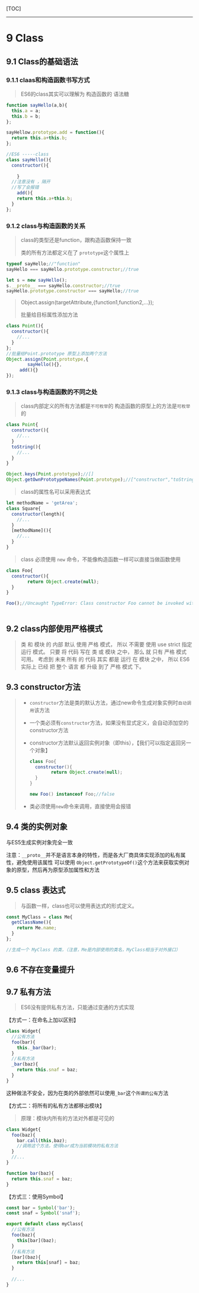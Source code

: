 [TOC]

---

# 9 Class

## 9.1 Class的基础语法



### 9.1.1 claas和构造函数书写方式

> ES6的class其实可以理解为 构造函数的 语法糖

```javascript
function sayHello(a,b){
  this.a = a;
  this.b = b;
};

sayHellow.prototype.add = function(){
  return this.a+this.b;
};

//ES6 -----class
class sayHello(){
  constructor(){
    
 	}
  //注意没有 ，隔开
  //写了会报错
 	add(){
    return this.a+this.b;
  }
};

```

### 9.1.2 class与构造函数的关系

> class的类型还是function，跟构造函数保持一致
>
> 类的所有方法都定义在了 `prototype`这个属性上

```javascript
typeof sayHello;//"function"
sayHello === sayHello.prototype.constructor;//true

let s = new sayHello();
s.__proto__ === sayHello.constructor;//true
sayHello.prototype.constructor === sayHello;//true
```



> Object.assign(targetAttribute,{function1,function2,...});
>
> 批量给目标属性添加方法

```javascript
class Point(){
  constructor(){
    //...
  }
};
//批量给Point.prototype 原型上添加两个方法
Object.assign(Point.prototype,{
  		sayHello(){},
     add(){}
});
```



### 9.1.3 class与构造函数的不同之处

> class内部定义的所有方法都是`不可枚举`的
> 构造函数的原型上的方法是`可枚举`的

```javascript
class Point{
  constructor(){
    //...
  }
  toString(){
    //...
  }
}

Object.keys(Point.prototype);//[]
Object.getOwnPrototypeNames(Point.prototype);//["constructor","toString"]
```





> class的属性名可以采用表达式

```javascript
let methodName = 'getArea';
class Square{
  constructor(length){
    //...
  }
  [methodName](){
    //...
  }
}
```



> class 必须使用 `new` 命令，不能像构造函数一样可以直接当做函数使用

```javascript
class Foo{
  constructor(){
		return Object.create(null);
  }
}

Foo();//Uncaught TypeError: Class constructor Foo cannot be invoked without 'new'
   
```

## 9.2 class内部使用严格模式

> 类 和 模块 的 内部 默认 使用 严格 模式， 所以 不需要 使用 use strict 指定 运行 模式。 只要 将 代码 写在 类 或 模块 之中， 那么 就 只有 严格 模式 可用。 考虑到 未来 所有 的 代码 其实 都是 运行 在 模块 之中， 所以 ES6 实际上 已经 把 整个 语言 都 升级 到了 严格 模式 下。
>

## 9.3 constructor方法

> + `constructor`方法是类的默认方法，通过new命令生成对象实例时`自动调用`该方法
>
> + 一个类必须有`constructor`方法，如果没有显式定义，会自动添加空的constructor方法
>
> + constructor方法默认返回实例对象（即this），【我们可以指定返回另一个对象】
>
>   ```javascript
>   class Foo{
>     constructor(){
>   		return Object.create(null);
>     }
>   }
>   
>   new Foo() instanceof Foo;//false
>   ```
>
> + 类必须使用`new`命令来调用，直接使用会报错



## 9.4 类的实例对象

与ES5生成实例对象完全一致



注意：`__proto__`并不是语言本身的特性，而是各大厂商具体实现添加的私有属性，避免使用该属性
可以使用 `Object.getPrototypeOf()`这个方法来获取实例对象的原型，然后再为原型添加属性和方法



## 9.5 class 表达式

> 与函数一样，class也可以使用表达式的形式定义。

```javascript
const MyClass = class Me{
  getClassName(){
    return Me.name;
  }
};

//生成一个 MyClass 的类，（注意，Me是内部使用的类名，MyClass相当于对外接口）
```





## 9.6 不存在变量提升



## 9.7 私有方法

> ES6没有提供私有方法，只能通过变通的方式实现

【方式一：在命名上加以区别】


```javascript
class Widget{
  //公有方法
  foo(bar){
    this._bar(bar);
  }
  //私有方法
  _bar(baz){
    return this.snaf = baz;
  }
}
```

这种做法不安全，因为在类的外部依然可以使用`_bar`这个`所谓的公有`方法



【方式二：将所有的私有方法都移出模块】

> 原理：模块内所有的方法对外都是可见的

```javascript
class Widget{
  foo(baz){
    bar.call(this,baz);
    //调用这个方法，使得bar成为当前模块的私有方法
  }
  //...  
}

function bar(baz){
  return this.snaf = baz;
}
```





【方式三：使用Symbol】

```javascript
const bar = Symbol('bar');
const snaf = Symbol('snaf');

export default class myClass{
  //公有方法
  foo(baz){
    this[bar](baz);
  }
  //私有方法
  [bar](baz){
    return this[snaf] = baz;
  }
  
  //...
}
```

